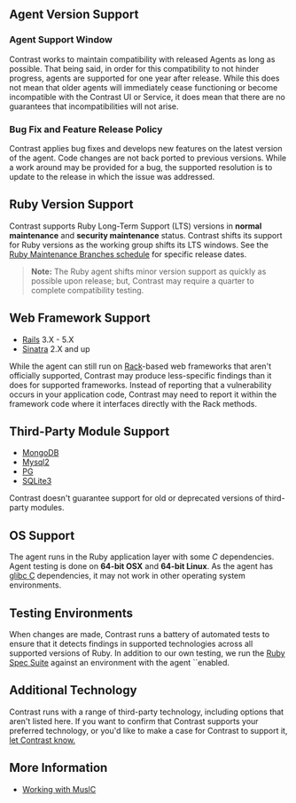 <!--
title: "Supported Technologies"
description: "List of supported technologies"
tags: "installation Ruby on Rails agent frameworks support troubleshooting gem"
-->

## Agent Version Support

### Agent Support Window

Contrast works to maintain compatibility with released Agents as long as
possible. That being said, in order for this compatibility to not hinder
progress, agents are supported for one year after release. While this does not
mean that older agents will immediately cease functioning or become
incompatible with the Contrast UI or Service, it does mean that there are
no guarantees that incompatibilities will not arise.

### Bug Fix and Feature Release Policy

Contrast applies bug fixes and develops new features on the latest version of
the agent. Code changes are not back ported to previous versions. While a work
around may be provided for a bug, the supported resolution is to update to the
release in which the issue was addressed.

## Ruby Version Support

Contrast supports Ruby Long-Term Support (LTS) versions in **normal
maintenance** and **security maintenance** status. Contrast shifts its support
for Ruby versions as the working group shifts its LTS windows. See the
[Ruby Maintenance Branches schedule](https://www.ruby-lang.org/en/downloads/branches/)
for specific release dates.

> **Note:** The Ruby agent shifts minor version support as quickly as possible
> upon release; but, Contrast may require a quarter to complete compatibility
> testing.

## Web Framework Support

* [Rails](https://rubyonrails.org/) 3.X - 5.X
* [Sinatra](http://sinatrarb.com/) 2.X and up

While the agent can still run on [Rack](http://rack.github.io/)-based web
frameworks that aren't officially supported, Contrast may produce less-specific
findings than it does for supported frameworks. Instead of reporting that a
vulnerability occurs in your application code, Contrast may need to report it
within the framework code where it interfaces directly with the Rack methods.

## Third-Party Module Support

* [MongoDB](http://alexeypetrushin.github.io/mongodb/driver.html)
* [Mysql2](https://github.com/brianmario/mysql2)
* [PG](https://bitbucket.org/ged/ruby-pg/wiki/Home)
* [SQLite3](https://github.com/sparklemotion/sqlite3-ruby)

Contrast doesn't guarantee support for old or deprecated versions of third-party
modules.

## OS Support

The agent runs in the Ruby application layer with some *C* dependencies. Agent
testing is done on **64-bit OSX** and **64-bit Linux**. As the agent has
[glibc C](https://www.gnu.org/software/libc/) dependencies, it may not work in
other operating system environments.

## Testing Environments

When changes are made, Contrast runs a battery of automated tests to ensure
that it detects findings in supported technologies across all supported
versions of Ruby. In addition to our own testing, we run the
[Ruby Spec Suite](https://github.com/ruby/spec) against an environment with the
agent ``enabled.

## Additional Technology

Contrast runs with a range of third-party technology, including options that
aren't listed here. If you want to confirm that Contrast supports your
preferred technology, or you'd like to make a case for Contrast to support it,
[let Contrast know.](mailto:bugs@contrastsecurity.com)

## More Information

* [Working with MuslC](installation-ruby.html#ruby-muslc)
